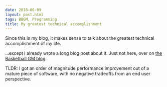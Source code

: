 ```yaml
---
date: 2018-06-09
layout: post.html
tags: BBGM, Programming
title: My greatest technical accomplishment
---
```


Since this is my blog, it makes sense to talk about the greatest technical accomplishment of my life.

...except I already wrote a long blog post about it. Just not here, over on [the Basketball GM blog](https://basketball-gm.com/blog/2017/04/basketball-gm-4-0-technical-details/).

TLDR: I got an order of magnitude performance improvement out of a mature piece of software, with no negative tradeoffs from an end user perspective.
